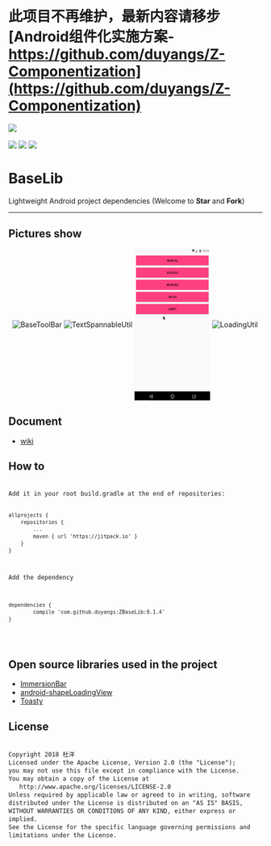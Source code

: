

# 此项目不再维护，最新内容请移步[Android组件化实施方案-https://github.com/duyangs/Z-Componentization](https://github.com/duyangs/Z-Componentization)


<img src="image/dybaselib.jpg"/>

[![](https://jitpack.io/v/duyangs/ZBaseLib.svg)](https://jitpack.io/#duyangs/ZBaseLib)
[![](https://img.shields.io/badge/API-15%2B-green.svg)](https://android-arsenal.com/api?level=15#l15)
[![](https://img.shields.io/badge/About%20Me-%E6%9D%9C%E6%B4%8B-lightgrey.svg)](https://www.ximimax.cn/)
# BaseLib
Lightweight Android project dependencies  (Welcome to **Star** and **Fork**)
***

<h2>Pictures show</h2>
<div >   
<img src="image/BaseToolbar.jpg" width = "150" height = "300" alt="BaseToolBar" align=center />

<img src="image/TextSpannableUtil.jpg" width = "150" height = "300" alt="TextSpannableUtil" align=center />

<img src="image/ToastZ.gif" width = "150" height = "300" alt="ToastUtil" align=center />

<img src="image/loading.gif" with = "150" height = "300" alt="LoadingUtil" align=center />
</div>

<h2>Document</h2>

- [wiki](https://github.com/duyangs/ZBaseLib/wiki)

<h2>How to</h2>
<pre><code>
Add it in your root build.gradle at the end of repositories:

	allprojects {
		repositories {
			...
			maven { url 'https://jitpack.io' }
		}
	}
    
Add the dependency

	dependencies {
	        compile 'com.github.duyangs:ZBaseLib:0.1.4'
	}
    
</code></pre>

<h2>Open source libraries used in the project</h2>

- [ImmersionBar](https://github.com/gyf-dev/ImmersionBar)
- [android-shapeLoadingView](https://github.com/zzz40500/android-shapeLoadingView)
- [Toasty](https://github.com/GrenderG/Toasty)

<h2>License</h2>
<pre><code>
Copyright 2018 杜洋
Licensed under the Apache License, Version 2.0 (the "License");
you may not use this file except in compliance with the License.
You may obtain a copy of the License at
   http://www.apache.org/licenses/LICENSE-2.0
Unless required by applicable law or agreed to in writing, software
distributed under the License is distributed on an "AS IS" BASIS,
WITHOUT WARRANTIES OR CONDITIONS OF ANY KIND, either express or implied.
See the License for the specific language governing permissions and
limitations under the License.
<pre><code>
